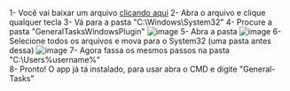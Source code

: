 1- Você vai baixar um arquivo [clicando aqui](https://github.com/Pepe-77777/GeneralTasksWindowsPlugin/releases/download/Installer/WindowsPlugin-Installer.bat)
2- Abra o arquivo e clique qualquer tecla
3- Vá para a pasta "C:\Windows\System32"
4- Procure a pasta "GeneralTasksWindowsPlugin" ![image](https://user-images.githubusercontent.com/81209437/125073978-1447db80-e093-11eb-803e-e1334936fc44.png)
5- Abra a pasta ![image](https://user-images.githubusercontent.com/81209437/125074055-2cb7f600-e093-11eb-9e23-1ac2d992471f.png)
6- Selecione todos os arquivos e mova para o System32 (uma pasta antes dessa) ![image](https://user-images.githubusercontent.com/81209437/125074289-786a9f80-e093-11eb-8af8-5107d279ac00.png)
7- Agora fassa os mesmos passos na pasta "C:\Users\%username%" <br>
8- Pronto! O app já tá instalado, para usar abra o CMD e digite "General-Tasks"

